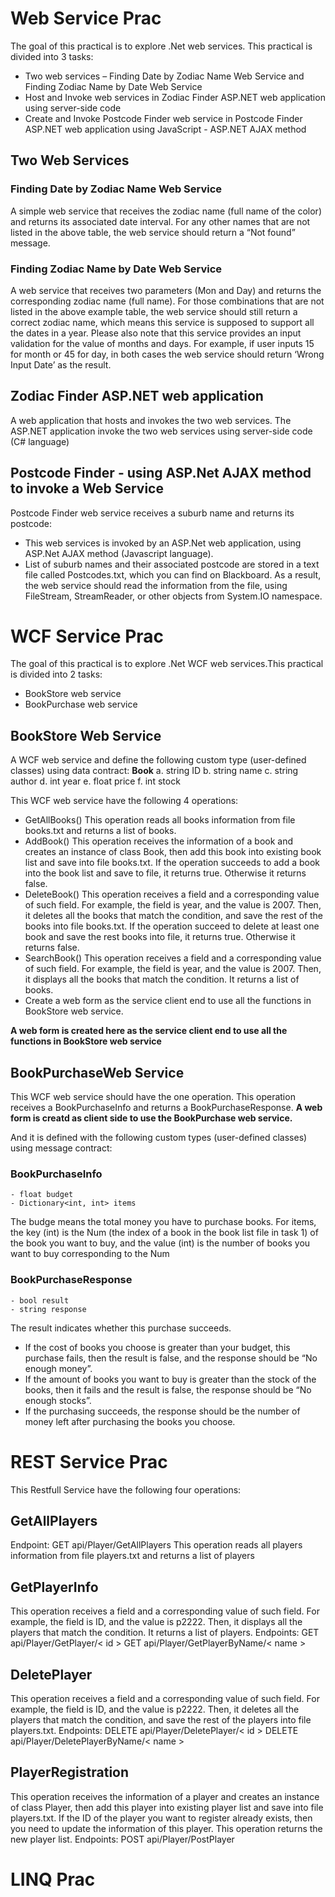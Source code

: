 # Web Service Prac
The goal of this practical is to explore .Net web services. This practical is divided into 3 tasks:
* Two web services – Finding Date by Zodiac Name Web Service and Finding Zodiac Name by Date Web Service
* Host and Invoke web services in Zodiac Finder ASP.NET web application using server-side code 
* Create and Invoke Postcode Finder web service in Postcode Finder ASP.NET web application using JavaScript - ASP.NET AJAX method 

## Two Web Services 
### Finding Date by Zodiac Name Web Service

A simple web service that receives the zodiac name (full name of the color) and returns its associated date interval. For any other names that are not listed in the above table, the web service should return a “Not found” message.
### Finding Zodiac Name by Date Web Service

A web service that receives two parameters (Mon and Day) and returns the corresponding zodiac name (full name). For those combinations that are not listed in the above example table, the web service should still return a correct zodiac
name, which means this service is supposed to support all the dates in a year. Please also note that this service provides an input validation for the value of months and days. For example, if user inputs 15 for month or 45 for day, in both cases the web service should return ‘Wrong Input Date’ as the result.

## Zodiac Finder ASP.NET web application
A web application that hosts and invokes the two web services. The ASP.NET application invoke the two web services using server-side code (C# language)

## Postcode Finder - using ASP.Net AJAX method to invoke a Web Service
Postcode Finder web service receives a suburb name and returns its postcode:
* This web services is invoked by an ASP.Net web application, using ASP.Net AJAX method (Javascript language).
* List of suburb names and their associated postcode are stored in a text file called Postcodes.txt, which you can find on Blackboard. As a result, the web service should read the information from the file, using FileStream, StreamReader, or other objects from System.IO namespace.

# WCF Service Prac
The goal of this practical is to explore .Net WCF web services.This practical is divided into 2 tasks:
* BookStore web service
* BookPurchase web service 

## BookStore Web Service
A WCF web service and define the following custom type (user-defined classes) using data contract:
**Book**
a. string ID
b. string name
c. string author
d. int year
e. float price
f. int stock

This WCF web service have the following 4 operations:

* GetAllBooks()
This operation reads all books information from file books.txt and returns a list of books.
* AddBook()
This operation receives the information of a book and creates an instance of class Book, then add this book into existing book list and save into file books.txt. If the operation succeeds to add a book into the book list and save to file, it returns true. Otherwise it returns false.
* DeleteBook()
This operation receives a field and a corresponding value of such field. For example, the field is year, and the value is 2007. Then, it deletes all the books that match the condition, and save the rest of the books into file books.txt. If the operation succeed to delete at least one book and save the rest books into file, it returns true. Otherwise it returns false.
* SearchBook()
This operation receives a field and a corresponding value of such field. For example, the field is year, and the value is 2007. Then, it displays all the books that match the condition. It returns a list of books.
* Create a web form as the service client end to use all the functions in BookStore web service.

**A web form is created here as the service client end to use all the functions in BookStore web service**

## BookPurchaseWeb Service
This WCF web service should have the one operation. This operation receives a BookPurchaseInfo and returns a BookPurchaseResponse. 
**A web form is creatd as client side to use the BookPurchase web service.**

And it is defined with the following custom types (user-defined classes) using message contract:
### BookPurchaseInfo
	- float budget
	- Dictionary<int, int> items
The budge means the total money you have to purchase books. For items, the key (int) is the Num (the index of a book in the book list file in task 1) of the book you want to buy, and the value (int) is the number of books you want to buy corresponding to the Num
### BookPurchaseResponse
	- bool result
	- string response
The result indicates whether this purchase succeeds.
* If the cost of books you choose is greater than your budget, this purchase fails, then the result is false, and the response should be “No enough money”.
* If the amount of books you want to buy is greater than the stock of the books, then it fails and the result is false, the response should be “No enough stocks”.
* If the purchasing succeeds, the response should be the number of money left after purchasing the books you choose.

# REST Service Prac
This Restfull Service have the following four operations:
## GetAllPlayers
Endpoint: GET api/Player/GetAllPlayers
This operation reads all players information from file players.txt and returns a list of players
## GetPlayerInfo
This operation receives a field and a corresponding value of such field. For example, the field is ID, and the value is p2222. Then, it displays all the players that match the condition. It returns a list of players.
Endpoints: 
GET api/Player/GetPlayer/< id > 
GET api/Player/GetPlayerByName/< name >
## DeletePlayer
This operation receives a field and a corresponding value of such field. For example, the field is ID, and the value is p2222. Then, it deletes all the players that match the condition, and save the rest of the players into file players.txt.
Endpoints: 
DELETE api/Player/DeletePlayer/< id > 
DELETE api/Player/DeletePlayerByName/< name >
## PlayerRegistration
This operation receives the information of a player and creates an instance of class Player, then add this player into existing player list and save into file players.txt. If the ID of the player you want to register already exists, then you need to update the information of this player. This operation returns the new player list.
Endpoints:
POST api/Player/PostPlayer


# LINQ Prac